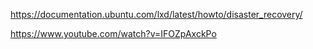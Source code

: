 <https://documentation.ubuntu.com/lxd/latest/howto/disaster_recovery/>

<https://www.youtube.com/watch?v=IFOZpAxckPo>
